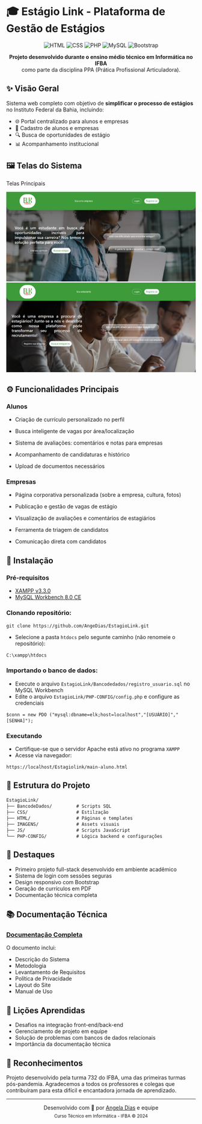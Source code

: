 # 🎓 Estágio Link - Plataforma de Gestão de Estágios
<p align="center">
  <img src="https://img.shields.io/badge/HTML5-E34F26?style=for-the-badge&logo=html5&logoColor=white" alt="HTML">
  <img src="https://img.shields.io/badge/CSS3-1572B6?style=for-the-badge&logo=css3&logoColor=white" alt="CSS">
  <img src="https://img.shields.io/badge/PHP-777BB4?style=for-the-badge&logo=php&logoColor=white" alt="PHP">
  <img src="https://img.shields.io/badge/MySQL-005C84?style=for-the-badge&logo=mysql&logoColor=white" alt="MySQL">
  <img src="https://img.shields.io/badge/Bootstrap-563D7C?style=for-the-badge&logo=bootstrap&logoColor=white" alt="Bootstrap">
</p>
<p align="center">
<b>Projeto desenvolvido durante o ensino médio técnico em Informática no IFBA</b><br> como parte da disciplina PPA (Prática Profissional Articuladora).</b>
</p>

## ✨ Visão Geral
Sistema web completo com objetivo de **simplificar o processo de estágios** no Instituto Federal da Bahia, incluindo:
- 🌐 Portal centralizado para alunos e empresas
- 📝 Cadastro de alunos e empresas
- 🔍 Busca de oportunidades de estágio
- 📊 Acompanhamento institucional
## 🖼️ Telas do Sistema
Telas Principais
<p align="center">
  <img src="IMAGENS/main-aluno-page.png" alt="Tela Principal para Alunos">
  <img src="IMAGENS/main-empresa-page.png" alt="Tela Principal para Empresas">
</p>


## ⚙️ Funcionalidades Principais
### Alunos
- Criação de currículo personalizado no perfil
- Busca inteligente de vagas por área/localização
- Sistema de avaliações: comentários e notas para empresas
- Acompanhamento de candidaturas e histórico
  
- Upload de documentos necessários

### Empresas
- Página corporativa personalizada (sobre a empresa, cultura, fotos)
- Publicação e gestão de vagas de estágio
- Visualização de avaliações e comentários de estagiários
- Ferramenta de triagem de candidatos
  
- Comunicação direta com candidatos
  
## 🔧 Instalação
### Pré-requisitos
- [XAMPP v3.3.0](https://www.apachefriends.org/download.html)
- [MySQL Workbench 8.0 CE](https://dev.mysql.com/downloads/workbench/)

### Clonando repositório:

```
git clone https://github.com/AngeDias/EstagioLink.git
```
- Selecione a pasta `htdocs` pelo segunte caminho (não renomeie o repositório):
```
C:\xampp\htdocs
```

### Importando o banco de dados:
- Execute o arquivo `EstagioLink/Bancodedados/registro_usuario.sql` no MySQL Workbench
- Edite o arquivo `EstagioLink/PHP-CONFIG/config.php` e configure as credenciais
```
$conn = new PDO ("mysql:dbname=elk;host=localhost","[USUÁRIO]","[SENHA]");
```

### Executando
- Certifique-se que o servidor Apache está ativo no programa `XAMPP`
- Acesse via navegador:
```
https://localhost/Estagiolink/main-aluno.html
```

## 📁 Estrutura do Projeto
```
EstagioLink/
├── BancodeDados/         # Scripts SQL
├── CSS/                  # Estilzação
├── HTML/                 # Páginas e templates
├── IMAGENS/              # Assets visuais
├── JS/                   # Scripts JavaScript
└── PHP-CONFIG/           # Lógica backend e configurações

```
## 🌟 Destaques
- Primeiro projeto full-stack desenvolvido em ambiente acadêmico
- Sistema de login com sessões seguras
- Design responsivo com Bootstrap
- Geração de currículos em PDF
- Documentação técnica completa

## 📚 Documentação Técnica
### [Documentação Completa](https://docs.google.com/document/d/1a4vcNzYur-u2Slm-QKxyumMkpQ3PmYiV5boSOVKmfGk/edit?usp=sharing)
O documento inclui:
- Descrição do Sistema
- Metodologia
- Levantamento de Requisitos
- Política de Privacidade
- Layout do Site
- Manual de Uso

## 🎯 Lições Aprendidas
- Desafios na integração front-end/back-end
- Gerenciamento de projeto em equipe
- Solução de problemas com bancos de dados relacionais
- Importância da documentação técnica

## 🙏 Reconhecimentos
Projeto desenvolvido pela turma 732 do IFBA, uma das primeiras turmas pós-pandemia. Agradecemos a todos os professores e colegas que contribuíram para esta difícil e encantadora jornada de aprendizado.

---
<p align="center"> Desenvolvido com 💙 por <a href="https://www.linkedin.com/in/angela-dias-55295b32b/">Angela Dias</a> e equipe<br> <sub>Curso Técnico em Informática - IFBA © 2024</sub> </p>
